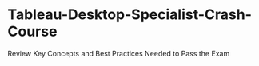 # Tableau-Desktop-Specialist-Crash-Course
Review Key Concepts and Best Practices Needed to Pass the Exam
